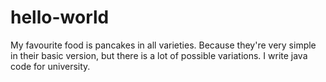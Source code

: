 # hello-world

My favourite food is pancakes in all varieties. Because they're very simple in their basic version,
but there is a lot of possible variations.
I write java code for university.

